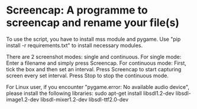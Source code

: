 # Screencap: A programme to screencap and rename your file(s)
To use the script, you have to install mss module and pygame. Use "pip install -r requirements.txt" to install necessary modules.

There are 2 screenshot modes: single and continuous. 
For single mode: Enter a filename and simply press Screencap.
For continuous mode: First, tick the box and then set an interval. Press Screencap to start capturing screen every set interval. Press Stop to stop the continuous mode.


For Linux user, if you encounter "pygame.error: No available audio device", please install the following libraries:
sudo apt-get install libsdl1.2-dev libsdl-image1.2-dev libsdl-mixer1.2-dev libsdl-ttf2.0-dev

